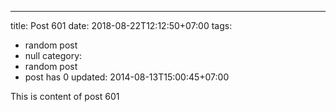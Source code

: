 ---
title: Post 601
date: 2018-08-22T12:12:50+07:00
tags:
  - random post
  - null
category:
  - random post
  - post has 0
updated: 2014-08-13T15:00:45+07:00

This is content of post 601